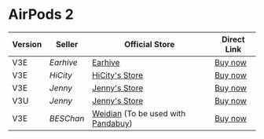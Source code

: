 # AirPods 2

| Version | Seller    | Official Store                                                                                      | Direct Link                             |
|---------|-----------|-----------------------------------------------------------------------------------------------------|-----------------------------------------|
| V3E     | *Earhive* | [Earhive](https://earhive.com)                                                                      | [Buy now](https://airreps.link/ehv3e)   |
| V3E     | *HiCity*  | [HiCity's Store](https://hicitypods.com)                                                            | [Buy now](https://airreps.link/hcv3md)  |
| V3E     | *Jenny*   | [Jenny's Store](https://jenny.airreps.info)                                                         | [Buy now](https://airreps.info/jenny)   |
| V3U     | *Jenny*   | [Jenny's Store](https://jenny.airreps.info)                                                         | [Buy now](http://airreps.info/jenny)    |
| V3E     | *BESChan* | [Weidian](https://airreps.link/beschan) (To be used with [Pandabuy](https://airreps.link/pandabuy)) | [Buy now](https://airreps.link/beschan) |